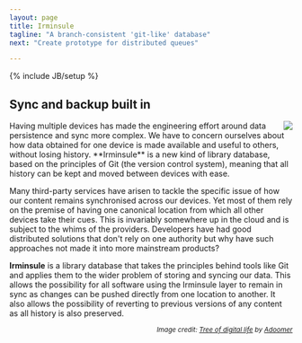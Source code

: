 ```yaml
---
layout: page
title: Irminsule
tagline: "A branch-consistent 'git-like' database"
next: "Create prototype for distributed queues"

---
```

{% include JB/setup %}

## Sync and backup built in

<img style="float:right;" src="/images/tree_of_digital_life.png">
Having multiple devices has made the engineering effort around data 
persistence and sync more complex.  We have to concern ourselves about how 
data obtained for one device is made available and useful to others, without 
losing history.  **Irminsule** is a new kind of library database, based on 
the principles of Git (the version control system), meaning that all history 
can be kept and moved between devices with ease.

Many third-party services have arisen to tackle the specific issue of how 
our content remains synchronised across our devices. Yet most of them rely 
on the premise of having one canonical location from which all other devices 
take their cues.  This is invariably somewhere up in the cloud and is 
subject to the whims of the providers.  Developers have had good distributed solutions that don't rely on one authority but why have such approaches not made it into more mainstream products?

**Irminsule** is a library database that takes the principles behind tools 
like Git and applies them to the wider problem of storing and syncing our 
data.  This allows the possibility for all software using the Irminsule 
layer to remain in sync as changes can be pushed directly from one location 
to another.  It also allows the possibility of reverting to previous 
versions of any content as all history is also preserved.

<div align="right"><small><em>Image credit: <a href="http://adoomer.deviantart.com/art/Tree-of-digital-life-191421032">Tree of digital life</a> by <a href="http://adoomer.deviantart.com">Adoomer</a></em></small></div>

<!-- <img style="float:left;" src="/images/tree_of_life.png"> -->
